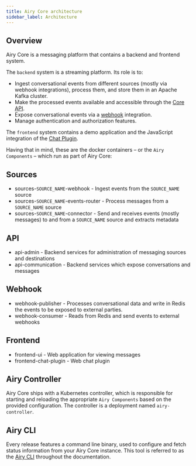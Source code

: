 ```yaml
---
title: Airy Core architecture
sidebar_label: Architecture
---
```


## Overview

Airy Core is a messaging platform that contains a backend and frontend system.

The `backend` system is a streaming platform. Its role is to:

- Ingest conversational events from different sources (mostly via webhook
  integrations), process them, and store them in an Apache Kafka cluster.
- Make the processed events available and accessible through the [Core API](/api/introduction).
- Expose conversational events via a [webhook](/api/webhook) integration.
- Manage authentication and authorization features.

The `frontend` system contains a demo application and the JavaScript integration
of the [Chat Plugin](sources/chatplugin/overview.md).

Having that in mind, these are the docker containers – or the `Airy Components` –
which run as part of Airy Core:

## Sources

- sources-`SOURCE_NAME`-webhook - Ingest events from the `SOURCE_NAME` source
- sources-`SOURCE_NAME`-events-router - Process messages from a `SOURCE_NAME` source
- sources-`SOURCE_NAME`-connector - Send and receives events (mostly messages) to and from a `SOURCE_NAME` source and extracts metadata

## API

- api-admin - Backend services for administration of messaging sources and destinations
- api-communication - Backend services which expose conversations and messages

## Webhook

- webhook-publisher - Processes conversational data and write in Redis the events
  to be exposed to external parties.
- webhook-consumer - Reads from Redis and send events to external webhooks

## Frontend

- frontend-ui - Web application for viewing messages
- frontend-chat-plugin - Web chat plugin

## Airy Controller

Airy Core ships with a Kubernetes controller, which is responsible for starting
and reloading the appropriate `Airy Components` based on the provided configuration. The controller is a deployment named `airy-controller`.

## Airy CLI

Every release features a command line binary, used to configure and fetch status
information from your Airy Core instance. This tool is referred to as the [Airy
CLI](/cli/introduction.md) throughout the documentation.
